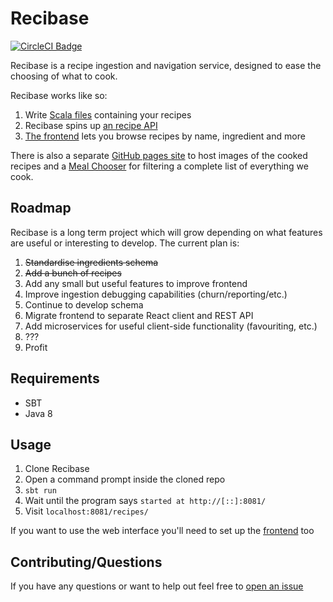 # Recibase

[![CircleCI Badge](https://circleci.com/gh/The-Silverwood-Institute/Recibase.svg?style=svg)](https://circleci.com/gh/The-Silverwood-Institute/Recibase)

Recibase is a recipe ingestion and navigation service, designed to ease the choosing of what to cook.

Recibase works like so:

1. Write [Scala files][recipes] containing your recipes
2. Recibase spins up [an recipe API][recipe-api]
3. [The frontend][frontend] lets you browse recipes by name, ingredient and more

There is also a separate [GitHub pages site][recipe-images] to host images of the cooked recipes and a [Meal Chooser][meal-chooser] for filtering a complete list of everything we cook.

## Roadmap

Recibase is a long term project which will grow depending on what features are useful or interesting to develop. The current plan is:

1. ~~Standardise ingredients schema~~
2. ~~Add a bunch of recipes~~
3. Add any small but useful features to improve frontend
4. Improve ingestion debugging capabilities (churn/reporting/etc.)
5. Continue to develop schema
6. Migrate frontend to separate React client and REST API
7. Add microservices for useful client-side functionality (favouriting, etc.)
8. ???
9. Profit

## Requirements

- SBT
- Java 8

## Usage

1. Clone Recibase
2. Open a command prompt inside the cloned repo
3. `sbt run`
4. Wait until the program says `started at http://[::]:8081/`
5. Visit `localhost:8081/recipes/`

If you want to use the web interface you'll need to set up the [frontend][frontend] too

## Contributing/Questions

If you have any questions or want to help out feel free to [open an issue][new-issue]

[recipes]: https://github.com/The-Silverwood-Institute/Recibase/tree/master/src/main/scala/com/herokuapp/recibase/recipes
[recipe-api]: https://api.reciba.se/
[frontend]: https://github.com/The-Silverwood-Institute/Frontend
[new-issue]: https://github.com/The-Silverwood-Institute/Recibase/issues/new
[recipe-images]: https://github.com/The-Silverwood-Institute/Recipe-Images/
[meal-chooser]: https://c.reciba.se/
